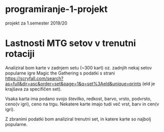 # programiranje-1-projekt
projekt za 1.semester 2019/20


Lastnosti MTG setov v trenutni rotaciji
===========================================

Analiziral bom karte v zadnjem setu (~300 kart) oz. zadnjih nekaj setov popularne igre Magic the Gathering s podatki s strani 
https://scryfall.com/search?as=full&dir=asc&order=set&page=1&q=set%3Aeld&unique=prints (eld je krajšava za specifičen set).

Vsaka karta ima podano svojo številko, redkost, barvo, vrsto, podvrsto, ceno(v igri), ceno na trgu. Nekatere karte imajo tudi več vrst, barv in cen(v igri).

Z zbranimi podatki bom analiziral trenutni set, in katere karte so najbolj popularne.
